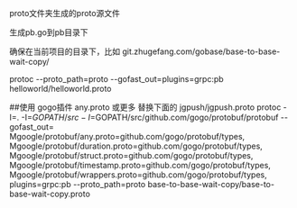 proto文件夹生成的proto源文件

生成pb.go到pb目录下

确保在当前项目的目录下，比如 git.zhugefang.com/gobase/base-to-base-wait-copy/

protoc --proto_path=proto --gofast_out=plugins=grpc:pb helloworld/helloworld.proto





##使用 gogo插件  any.proto 或更多 替换下面的 jgpush/jgpush.proto
protoc -I=. -I=$GOPATH/src -I=$GOPATH/src/github.com/gogo/protobuf/protobuf --gofast_out=\
Mgoogle/protobuf/any.proto=github.com/gogo/protobuf/types,\
Mgoogle/protobuf/duration.proto=github.com/gogo/protobuf/types,\
Mgoogle/protobuf/struct.proto=github.com/gogo/protobuf/types,\
Mgoogle/protobuf/timestamp.proto=github.com/gogo/protobuf/types,\
Mgoogle/protobuf/wrappers.proto=github.com/gogo/protobuf/types,\
plugins=grpc:pb --proto_path=proto base-to-base-wait-copy/base-to-base-wait-copy.proto